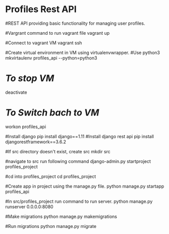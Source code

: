 # Profiles Rest API

#REST API providing basic functionality for managing user profiles.

#Vargrant command to run vagrant file
vagrant up

#Connect to vagrant VM
vagrant ssh

#Create virtual environment in VM using virtualenvwrapper.
#Use python3
mkvirtaulenv profiles_api --python=python3

# **_To stop VM_**

deactivate

# **_To Switch bach to VM_**

workon profiles_api

#Install django
pip install django==1.11
#Install django rest api
pip install djangorestframework==3.6.2

#If src directory doesn't exist, create src
mkdir src

#navigate to src run following command
django-admin.py startproject profiles_project

#cd into profiles_project
cd profiles_project

#Create app in project using the manage.py file.
python manage.py startapp profiles_api

#In src/profiles_project run command to run server.
python manage.py runserver 0.0.0.0:8080

#Make migrations
python manage.py makemigrations

#Run migrations
python manage.py migrate

